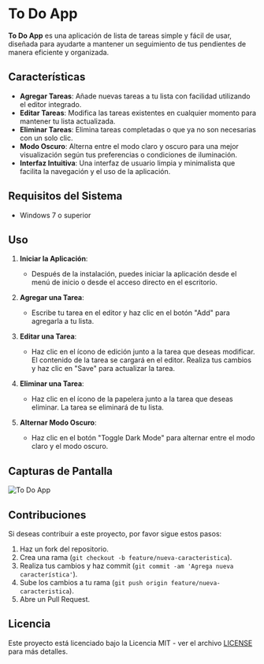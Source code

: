 # To Do App

**To Do App** es una aplicación de lista de tareas simple y fácil de usar, diseñada para ayudarte a mantener un seguimiento de tus pendientes de manera eficiente y organizada.

## Características

- **Agregar Tareas**: Añade nuevas tareas a tu lista con facilidad utilizando el editor integrado.
- **Editar Tareas**: Modifica las tareas existentes en cualquier momento para mantener tu lista actualizada.
- **Eliminar Tareas**: Elimina tareas completadas o que ya no son necesarias con un solo clic.
- **Modo Oscuro**: Alterna entre el modo claro y oscuro para una mejor visualización según tus preferencias o condiciones de iluminación.
- **Interfaz Intuitiva**: Una interfaz de usuario limpia y minimalista que facilita la navegación y el uso de la aplicación.

## Requisitos del Sistema

- Windows 7 o superior

## Uso

1. **Iniciar la Aplicación**:
   - Después de la instalación, puedes iniciar la aplicación desde el menú de inicio o desde el acceso directo en el escritorio.

2. **Agregar una Tarea**:
   - Escribe tu tarea en el editor y haz clic en el botón "Add" para agregarla a tu lista.

3. **Editar una Tarea**:
   - Haz clic en el ícono de edición junto a la tarea que deseas modificar. El contenido de la tarea se cargará en el editor. Realiza tus cambios y haz clic en "Save" para actualizar la tarea.

4. **Eliminar una Tarea**:
   - Haz clic en el ícono de la papelera junto a la tarea que deseas eliminar. La tarea se eliminará de tu lista.

5. **Alternar Modo Oscuro**:
   - Haz clic en el botón "Toggle Dark Mode" para alternar entre el modo claro y el modo oscuro.

## Capturas de Pantalla

![To Do App](path/to/screenshot.png)

## Contribuciones

Si deseas contribuir a este proyecto, por favor sigue estos pasos:

1. Haz un fork del repositorio.
2. Crea una rama (`git checkout -b feature/nueva-caracteristica`).
3. Realiza tus cambios y haz commit (`git commit -am 'Agrega nueva característica'`).
4. Sube los cambios a tu rama (`git push origin feature/nueva-caracteristica`).
5. Abre un Pull Request.

## Licencia

Este proyecto está licenciado bajo la Licencia MIT - ver el archivo [LICENSE](LICENSE) para más detalles.


